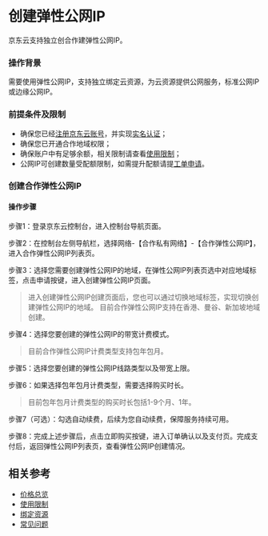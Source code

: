# 创建弹性公网IP

京东云支持独立创合作建弹性公网IP。


### 操作背景

需要使用弹性公网IP，支持独立绑定云资源，为云资源提供公网服务，标准公网IP或边缘公网IP。

### 前提条件及限制

- 确保您已经[注册京东云账号](https://user.jdcloud.com/register?returnUrl=https%3A%2F%2Fwww.jdcloud.com%2F)，并实现[实名认证](https://docs.jdcloud.com/cn/real-name-verification/introduction)；
- 确保您已开通合作地域权限；
- 确保账户中有足够余额，相关限制请查看[使用限制](../Introduction/Restrictions.md)；
- 公网IP可创建数量受配额限制，如需提升配额请提[工单申请](https://ticket.jdcloud.com/applyorder/submit)。


### 创建合作弹性公网IP

<div id="user-content-1"></div>

#### 操作步骤

步骤1：登录京东云控制台，进入控制台导航页面。

步骤2：在控制台左侧导航栏，选择网络-【合作私有网络】-【合作弹性公网IP】，进入合作弹性公网IP列表页。

步骤3：选择您需要创建弹性公网IP的地域，在弹性公网IP列表页选中对应地域标签，点击申请按键，进入创建弹性公网IP页面。
	
> 进入创建弹性公网IP创建页面后，您也可以通过切换地域标签，实现切换创建弹性公网IP的地域。
> 目前合作弹性公网IP支持在香港、曼谷、新加坡地域创建。

步骤4：选择您要创建的弹性公网IP的带宽计费模式。

> 目前合作弹性公网IP计费类型支持包年包月。

步骤5：选择您要创建的弹性公网IP线路类型以及带宽上限。

步骤6：如果选择包年包月计费类型，需要选择购买时长。

> 目前包年包月计费类型的购买时长包括1-9个月、1年。

步骤7（可选）：勾选自动续费，后续为您自动续费，保障服务持续可用。

步骤8：完成上述步骤后，点击立即购买按键，进入订单确认以及支付页。完成支付后，返回弹性公网IP列表页，查看弹性公网IP创建情况。


## 相关参考

- [价格总览](../Pricing/Price-Overview.md)
- [使用限制](../Pricing/Restrictions.md)
- [绑定资源](../Operation-Guide/Associate-Elastic-IP.md)
- [常见问题](../FAQ/FAQ.md)
